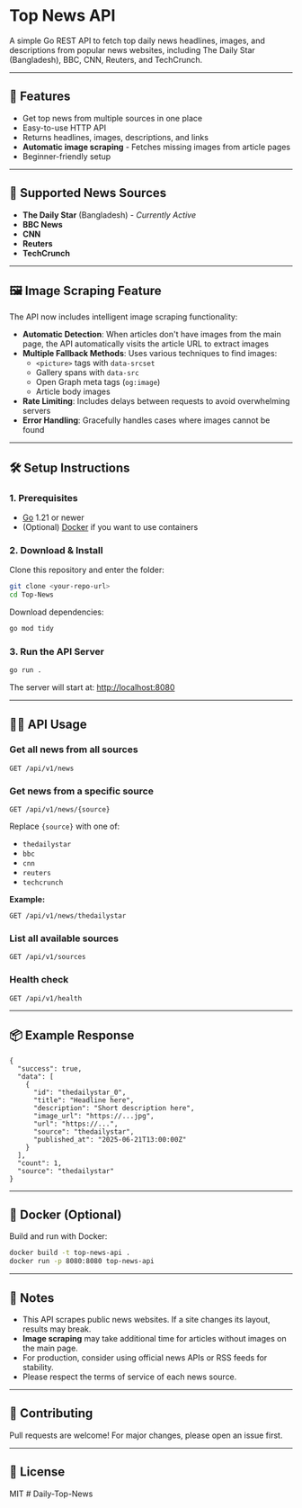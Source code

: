 # Top News API

A simple Go REST API to fetch top daily news headlines, images, and descriptions from popular news websites, including The Daily Star (Bangladesh), BBC, CNN, Reuters, and TechCrunch.

---

## 🚀 Features
- Get top news from multiple sources in one place
- Easy-to-use HTTP API
- Returns headlines, images, descriptions, and links
- **Automatic image scraping** - Fetches missing images from article pages
- Beginner-friendly setup

---

## 📰 Supported News Sources
- **The Daily Star** (Bangladesh) - *Currently Active*
- **BBC News**
- **CNN**
- **Reuters**
- **TechCrunch**

---

## 🖼️ Image Scraping Feature

The API now includes intelligent image scraping functionality:

- **Automatic Detection**: When articles don't have images from the main page, the API automatically visits the article URL to extract images
- **Multiple Fallback Methods**: Uses various techniques to find images:
  - `<picture>` tags with `data-srcset`
  - Gallery spans with `data-src`
  - Open Graph meta tags (`og:image`)
  - Article body images
- **Rate Limiting**: Includes delays between requests to avoid overwhelming servers
- **Error Handling**: Gracefully handles cases where images cannot be found

---

## 🛠️ Setup Instructions

### 1. Prerequisites
- [Go](https://go.dev/dl/) 1.21 or newer
- (Optional) [Docker](https://www.docker.com/) if you want to use containers

### 2. Download & Install

Clone this repository and enter the folder:
```bash
git clone <your-repo-url>
cd Top-News
```

Download dependencies:
```bash
go mod tidy
```

### 3. Run the API Server
```bash
go run .
```

The server will start at: [http://localhost:8080](http://localhost:8080)

---

## 🧑‍💻 API Usage

### Get all news from all sources
```
GET /api/v1/news
```

### Get news from a specific source
```
GET /api/v1/news/{source}
```
Replace `{source}` with one of:
- `thedailystar`
- `bbc`
- `cnn`
- `reuters`
- `techcrunch`

**Example:**
```
GET /api/v1/news/thedailystar
```

### List all available sources
```
GET /api/v1/sources
```

### Health check
```
GET /api/v1/health
```

---

## 📦 Example Response

```
{
  "success": true,
  "data": [
    {
      "id": "thedailystar_0",
      "title": "Headline here",
      "description": "Short description here",
      "image_url": "https://...jpg",
      "url": "https://...",
      "source": "thedailystar",
      "published_at": "2025-06-21T13:00:00Z"
    }
  ],
  "count": 1,
  "source": "thedailystar"
}
```

---

## 🐳 Docker (Optional)

Build and run with Docker:
```bash
docker build -t top-news-api .
docker run -p 8080:8080 top-news-api
```

---

## 📝 Notes
- This API scrapes public news websites. If a site changes its layout, results may break.
- **Image scraping** may take additional time for articles without images on the main page.
- For production, consider using official news APIs or RSS feeds for stability.
- Please respect the terms of service of each news source.

---

## 🤝 Contributing
Pull requests are welcome! For major changes, please open an issue first.

---

## 📄 License
MIT # Daily-Top-News
